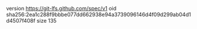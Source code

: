version https://git-lfs.github.com/spec/v1
oid sha256:2ea1c288f9bbbe077dd662938e94a3739096146d4f09d299ab04d1d4507f408f
size 135
